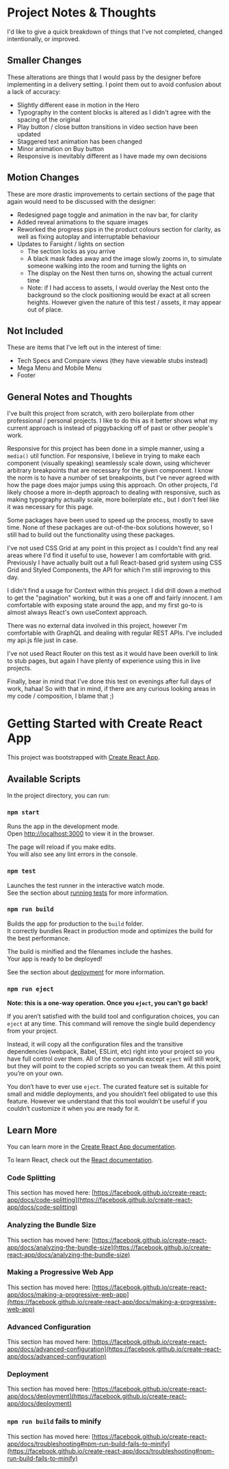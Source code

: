 # Project Notes & Thoughts

I'd like to give a quick breakdown of things that I've not completed, changed intentionally, or improved.

## Smaller Changes

These alterations are things that I would pass by the designer before implementing in a delivery setting. I point them out to avoid confusion about a lack of accuracy:

- Slightly different ease in motion in the Hero
- Typography in the content blocks is altered as I didn't agree with the spacing of the original
- Play button / close button transitions in video section have been updated
- Staggered text animation has been changed
- Minor animation on Buy button
- Responsive is inevitably different as I have made my own decisions

## Motion Changes

These  are more drastic improvements to certain sections of the page that again would need to be discussed with the designer:

- Redesigned page toggle and animation in the nav bar, for clarity
- Added reveal animations to the square images
- Reworked the progress pips in the product colours section for clarity, as well as fixing autoplay and interruptable behaviour
- Updates to Farsight / lights on section
  - The section locks as you arrive
  - A black mask fades away and the image slowly zooms in, to simulate someone walking into the room and turning the lights on
  - The display on the Nest then turns on, showing the actual current time
  - Note: if I had access to assets, I would overlay the Nest onto the background so the clock positioning would be exact at all screen heights. However given the nature of this test / assets, it may appear out of place.

## Not Included

These are items that I've left out in the interest of time:

- Tech Specs and Compare views (they have viewable stubs instead)
- Mega Menu and Mobile Menu
- Footer

## General Notes and Thoughts

I've built this project from scratch, with zero boilerplate from other professional / personal projects. I like to do this as it better shows what my current approach is instead of piggybacking off of past or other people's work.

Responsive for this project has been done in a simple manner, using a `media()` util function. For responsive, I believe in trying to make each component (visually speaking) seamlessly scale down, using whichever arbitrary breakpoints that are necessary for the given component. I know the norm is to have a number of set breakpoints, but I've never agreed with how the page does major jumps using this approach. On other projects, I'd likely choose a more in-depth approach to dealing with responsive, such as making typography actually scale, more boilerplate etc., but I don't feel like it was necessary for this page.

Some packages have been used to speed up the process, mostly to save time. None of these packages are out-of-the-box solutions however, so I still had to build out the functionality using these packages.

I've not used CSS Grid at any point in this project as I couldn't find any real areas where I'd find it useful to use, however I am comfortable with grid. Previously I have actually built out a full React-based grid system using CSS Grid and Styled Components, the API for which I'm still improving to this day.

I didn't find a usage for Context within this project. I did drill down a method to get the "pagination" working, but it was a one off and fairly innocent. I am comfortable with exposing state around the app, and my first go-to is almost always React's own useContext approach.

There was no external data involved in this project, however I'm comfortable with GraphQL and dealing with regular REST APIs. I've included my api.js file just in case.

I've not used React Router on this test as it would have been overkill to link to stub pages, but again I have plenty of experience using this in live projects.

Finally, bear in mind that I've done this test on evenings after full days of work, hahaa! So with that in mind, if there are any curious looking areas in my code / composition, I blame that ;)

# Getting Started with Create React App

This project was bootstrapped with [Create React App](https://github.com/facebook/create-react-app).

## Available Scripts

In the project directory, you can run:

### `npm start`

Runs the app in the development mode.\
Open [http://localhost:3000](http://localhost:3000) to view it in the browser.

The page will reload if you make edits.\
You will also see any lint errors in the console.

### `npm test`

Launches the test runner in the interactive watch mode.\
See the section about [running tests](https://facebook.github.io/create-react-app/docs/running-tests) for more information.

### `npm run build`

Builds the app for production to the `build` folder.\
It correctly bundles React in production mode and optimizes the build for the best performance.

The build is minified and the filenames include the hashes.\
Your app is ready to be deployed!

See the section about [deployment](https://facebook.github.io/create-react-app/docs/deployment) for more information.

### `npm run eject`

**Note: this is a one-way operation. Once you `eject`, you can’t go back!**

If you aren’t satisfied with the build tool and configuration choices, you can `eject` at any time. This command will remove the single build dependency from your project.

Instead, it will copy all the configuration files and the transitive dependencies (webpack, Babel, ESLint, etc) right into your project so you have full control over them. All of the commands except `eject` will still work, but they will point to the copied scripts so you can tweak them. At this point you’re on your own.

You don’t have to ever use `eject`. The curated feature set is suitable for small and middle deployments, and you shouldn’t feel obligated to use this feature. However we understand that this tool wouldn’t be useful if you couldn’t customize it when you are ready for it.

## Learn More

You can learn more in the [Create React App documentation](https://facebook.github.io/create-react-app/docs/getting-started).

To learn React, check out the [React documentation](https://reactjs.org/).

### Code Splitting

This section has moved here: [https://facebook.github.io/create-react-app/docs/code-splitting](https://facebook.github.io/create-react-app/docs/code-splitting)

### Analyzing the Bundle Size

This section has moved here: [https://facebook.github.io/create-react-app/docs/analyzing-the-bundle-size](https://facebook.github.io/create-react-app/docs/analyzing-the-bundle-size)

### Making a Progressive Web App

This section has moved here: [https://facebook.github.io/create-react-app/docs/making-a-progressive-web-app](https://facebook.github.io/create-react-app/docs/making-a-progressive-web-app)

### Advanced Configuration

This section has moved here: [https://facebook.github.io/create-react-app/docs/advanced-configuration](https://facebook.github.io/create-react-app/docs/advanced-configuration)

### Deployment

This section has moved here: [https://facebook.github.io/create-react-app/docs/deployment](https://facebook.github.io/create-react-app/docs/deployment)

### `npm run build` fails to minify

This section has moved here: [https://facebook.github.io/create-react-app/docs/troubleshooting#npm-run-build-fails-to-minify](https://facebook.github.io/create-react-app/docs/troubleshooting#npm-run-build-fails-to-minify)
